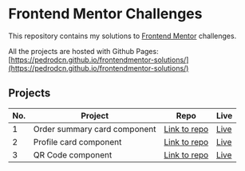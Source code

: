 
# Frontend Mentor Challenges

This repository contains my solutions to
[Frontend Mentor](https://www.frontendmentor.io/challenges) challenges.

All the projects are hosted with Github Pages: [https://pedrodcn.github.io/frontendmentor-solutions/](https://pedrodcn.github.io/frontendmentor-solutions/)

## Projects

| No. | Project                      | Repo                                                                                        | Live                                                                     |
|-----|------------------------------|---------------------------------------------------------------------------------------------|--------------------------------------------------------------------------|
| 1   | Order summary card component | [Link to repo](https://github.com/PedroDCN/frontendmentor-solutions/tree/main/ordersummary) | [Live](https://pedrodcn.github.io/frontendmentor-solutions/ordersummary) |
| 2   | Profile card component       | [Link to repo](https://github.com/PedroDCN/frontendmentor-solutions/tree/main/profilecard)  | [Live](https://pedrodcn.github.io/frontendmentor-solutions/profilecard)  |
| 3   | QR Code component            | [Link to repo](https://github.com/PedroDCN/frontendmentor-solutions/tree/main/profilecard)  | [Live](https://pedrodcn.github.io/frontendmentor-solutions/qrcode)       |

